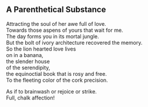 A Parenthetical Substance
-------------------------
Attracting the soul of her awe full of love.  
Towards those aspens of yours that wait for me.  
The day forms you in its mortal jungle.  
But the bolt of ivory architecture recovered the memory.  
So the lion hearted love lives  
on in a banana,  
the slender house  
of the serendipity,  
the equinoctial book that is rosy and free.  
To the fleeting color of the cork precision.  
  
As if to brainwash or rejoice or strike.  
Full, chalk affection!  
